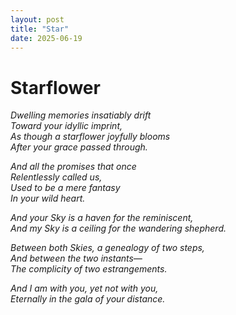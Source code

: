 ```yaml
---
layout: post
title: "Star"
date: 2025-06-19
---
```


# **Starflower**

*Dwelling memories insatiably drift*  
*Toward your idyllic imprint,*  
*As though a starflower joyfully blooms*  
*After your grace passed through.*  

*And all the promises that once*  
*Relentlessly called us,*  
*Used to be a mere fantasy*  
*In your wild heart.*  

*And your Sky is a haven for the reminiscent,*  
*And my Sky is a ceiling for the wandering shepherd.*  

*Between both Skies, a genealogy of two steps,*  
*And between the two instants—*  
*The complicity of two estrangements.*  

*And I am with you, yet not with you,*  
*Eternally in the gala of your distance.*  
